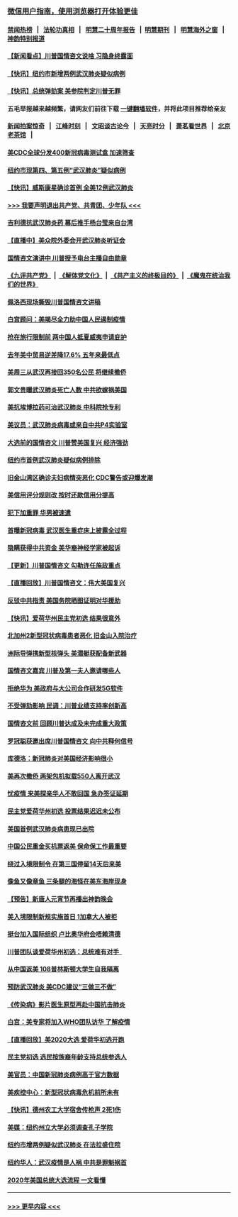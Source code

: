 ### [微信用户指南，使用浏览器打开体验更佳](https://github.com/gfw-breaker/banned-news1/blob/master/indexes/wechat-guide.md?t=0)
#### [禁闻热榜](热点新闻.md?t=0)  &nbsp;&nbsp;|&nbsp;&nbsp; [法轮功真相](https://github.com/gfw-breaker/truth/blob/master/README.md?t=0) &nbsp;&nbsp;|&nbsp;&nbsp; [明慧二十周年报告](https://github.com/gfw-breaker/mh-reports/blob/master/README.md?t=0) &nbsp;&nbsp;|&nbsp;&nbsp;[明慧期刊](https://github.com/gfw-breaker/mh-qikan) &nbsp;&nbsp;|&nbsp;&nbsp; [明慧海外之窗](https://github.com/gfw-breaker/mh-news/blob/master/README.md?t=0) &nbsp;&nbsp;|&nbsp;&nbsp; [神韵特别报道](https://github.com/gfw-breaker/mh-news/blob/master/shenyun.md?t=0)
#### [【新闻看点】川普国情咨文说啥 习隐身终露面](../pages/nsc412/n11847016.md?t=02060902) 
#### [【快讯】纽约市新增两例武汉肺炎疑似病例](../pages/nsc412/n11847250.md?t=02060902) 
#### [【快讯】总统弹劾案 美参院判定川普无罪](../pages/nsc412/n11847316.md?t=02060902) 
#### 五毛举报越来越频繁，请网友们前往下载 [一键翻墙软件](https://github.com/gfw-breaker/ssr-accounts)，并将此项目推荐给亲友
#### [新闻拍案惊奇](https://github.com/gfw-breaker/banned-news1/blob/master/pages/link4.md) &nbsp;&nbsp;|&nbsp;&nbsp; [江峰时刻](https://github.com/gfw-breaker/banned-news1/blob/master/pages/link4.md) &nbsp;&nbsp;|&nbsp;&nbsp; [文昭谈古论今](https://github.com/gfw-breaker/banned-news1/blob/master/pages/link4.md) &nbsp;&nbsp;|&nbsp;&nbsp; [天亮时分](https://github.com/gfw-breaker/banned-news1/blob/master/pages/link4.md) &nbsp;&nbsp;|&nbsp;&nbsp; [萧茗看世界](https://github.com/gfw-breaker/banned-news1/blob/master/pages/link4.md) &nbsp;&nbsp;|&nbsp;&nbsp; [北京老茶馆](https://github.com/gfw-breaker/banned-news1/blob/master/pages/link4.md) &nbsp;&nbsp;|&nbsp;&nbsp; 
#### [美CDC全球分发400新冠病毒测试盒 加速筛查](../pages/nsc412/n11847260.md?t=02060902) 
#### [纽约市现第四、第五例“武汉肺炎”疑似病例](../pages/nsc412/n11847332.md?t=02060902) 
#### [【快讯】威斯康星确诊首例 全美12例武汉肺炎](../pages/nsc412/n11847162.md?t=02060902) 
#### [>>> 我要声明退出共产党、共青团、少年队 <<<](https://github.com/begood0513/goodnews/blob/master/quit/letter.md) 
#### [吉利德抗武汉肺炎药 幕后推手杨台莹来自台湾](../pages/nsc412/n11847064.md?t=02060902) 
#### [【直播中】美众院外委会开武汉肺炎听证会](../pages/nsc412/n11846727.md?t=02060902) 
#### [国情咨文演讲中 川普授予电台主播自由勋章](../pages/nsc412/n11846815.md?t=02060902) 
#### [《九评共产党》](https://github.com/begood0513/9ping.md/blob/master/README.md) &nbsp;|&nbsp; [《解体党文化》](../../../../jtdwh.md/blob/master/README.md)  &nbsp;|&nbsp; [《共产主义的终极目的》](../../../../gczydzjmd.md/blob/master/README.md) &nbsp;|&nbsp; [《魔鬼在统治我们的世界》](../../../../mgztzwmdsj.md/blob/master/README.md) 
#### [佩洛西现场撕毁川普国情咨文讲稿](../pages/nsc412/n11846724.md?t=02060902) 
#### [白宫顾问：美竭尽全力助中国人民遏制疫情](../pages/nsc412/n11846756.md?t=02060902) 
#### [抢在旅行限制前 两中国人抵夏威夷申请庇护](../pages/nsc412/n11846866.md?t=02060902) 
#### [去年美中贸易逆差降17.6% 五年来最低点](../pages/nsc412/n11846755.md?t=02060902) 
#### [美周三从武汉再接回350名公民 将继续撤侨](../pages/nsc412/n11846705.md?t=02060902) 
#### [郭文贵曝武汉肺炎死亡人数 中共欲嫁祸美国](../pages/nsc412/n11846240.md?t=02060902) 
#### [美抗埃博拉药可治武汉肺炎 中科院抢专利](../pages/nsc412/n11846409.md?t=02060902) 
#### [美议员：武汉肺炎病毒或来自中共P4实验室](../pages/nsc412/n11846043.md?t=02060902) 
#### [大选前的国情咨文 川普赞美国复兴 经济强劲](../pages/nsc412/n11845526.md?t=02060902) 
#### [纽约市首例武汉肺炎疑似病例排除](../pages/nsc412/n11844989.md?t=02060902) 
#### [旧金山湾区确诊夫妇病情突恶化 CDC警告或迎爆发潮](../pages/nsc412/n11845730.md?t=02060902) 
#### [美信用评分规则改  按时还款信用分提高](../pages/nsc412/n11845488.md?t=02060902) 
#### [犯下加重罪 华男被速遣](../pages/nsc412/n11845476.md?t=02060902) 
#### [首曝新冠病毒 武汉医生重症床上披露全过程](../pages/nsc412/n11845150.md?t=02060902) 
#### [隐瞒获得中共资金 美华裔神经学家被起诉](../pages/nsc412/n11844879.md?t=02060902) 
#### [【更新】川普国情咨文 勾勒连任施政重点](../pages/nsc412/n11845223.md?t=02060902) 
#### [【直播回放】川普国情咨文：伟大美国复兴](../pages/nsc412/n11842079.md?t=02060902) 
#### [反驳中共指责 美国务院晒图证明对华援助](../pages/nsc412/n11844859.md?t=02060902) 
#### [【快讯】爱荷华州民主党初选 结果很意外](../pages/nsc412/n11844878.md?t=02060902) 
#### [北加州2新型冠状病毒患者恶化 旧金山入院治疗](../pages/nsc412/n11844842.md?t=02060902) 
#### [洲际导弹携新型核弹头 美潜艇获配备新武器](../pages/nsc412/n11844680.md?t=02060902) 
#### [国情咨文嘉宾 川普及第一夫人邀请哪些人](../pages/nsc412/n11844712.md?t=02060902) 
#### [拒绝华为 美政府与大公司合作研发5G软件](../pages/nsc412/n11844625.md?t=02060902) 
#### [不受弹劾影响 民调：川普业绩支持率创新高](../pages/nsc412/n11844622.md?t=02060902) 
#### [国情咨文前 回顾川普达成及未完成重大政策](../pages/nsc412/n11844581.md?t=02060902) 
#### [罗冠聪获邀出席川普国情咨文 向中共释何信号](../pages/nsc412/n11844355.md?t=02060902) 
#### [库德洛：新冠肺炎对美国经济影响很小](../pages/nsc412/n11844418.md?t=02060902) 
#### [美再次撤侨 两架包机拟载550人离开武汉](../pages/nsc412/n11844407.md?t=02060902) 
#### [忧疫情 来美探亲华人不敢回国 急办签证延期](../pages/nsc412/n11843344.md?t=02060902) 
#### [民主党爱荷华州初选 投票结果迟迟未公布](../pages/nsc412/n11844207.md?t=02060902) 
#### [美国首例武汉肺炎病患现已出院](../pages/nsc412/n11842740.md?t=02060902) 
#### [中国公民重金买机票返美 保命保工作最重要](../pages/nsc412/n11843282.md?t=02060902) 
#### [绕过入境限制令  在第三国停留14天后来美](../pages/nsc412/n11843341.md?t=02060902) 
#### [像鱼又像章鱼 三条腿的海怪在美东海岸现身](../pages/nsc412/n11843092.md?t=02060902) 
#### [【预告】新唐人元宵节再播出神韵晚会](../pages/nsc412/n11843192.md?t=02060902) 
#### [美入境限制新规实施首日 1加拿大人被拒](../pages/nsc412/n11843058.md?t=02060902) 
#### [挺台加入国际组织 卢比奥华府会唔赖清德](../pages/nsc412/n11843023.md?t=02060902) 
#### [川普团队谈爱荷华州初选：总统难有对手  ](../pages/nsc412/n11842867.md?t=02060902) 
#### [从中国返美 108普林斯顿大学生自我隔离](../pages/nsc412/n11842714.md?t=02060902) 
#### [预防武汉肺炎 美CDC建议“三做三不做”](../pages/nsc412/n11842700.md?t=02060902) 
#### [《传染病》影片医生原型再赴中国抗击肺炎](../pages/nsc412/n11842626.md?t=02060902) 
#### [白宫：美专家将加入WHO团队访华 了解疫情](../pages/nsc412/n11842198.md?t=02060902) 
#### [【直播回放】美2020大选 爱荷华初选开跑](../pages/nsc412/n11841820.md?t=02060902) 
#### [民主党初选 选民按族裔年龄支持总统参选人](../pages/nsc412/n11842239.md?t=02060902) 
#### [美官员：中国新冠肺炎病例高于官方数据](../pages/nsc412/n11842452.md?t=02060902) 
#### [美疾控中心：新型冠状病毒危机前所未有](../pages/nsc412/n11842406.md?t=02060902) 
#### [【快讯】德州农工大学宿舍传枪声 2死1伤](../pages/nsc412/n11842279.md?t=02060902) 
#### [美媒：纽约州立大学必须调查孔子学院](../pages/nsc412/n11840637.md?t=02060902) 
#### [纽约市增两例疑似武汉肺炎 在法拉盛住院](../pages/nsc412/n11840625.md?t=02060902) 
#### [纽约华人：武汉疫情是人祸 中共是罪魁祸首](../pages/nsc412/n11840631.md?t=02060902) 
#### [2020年美国总统大选流程 一文看懂](../pages/nsc412/n11842056.md?t=02060902) 

----
#### [ >>> 更早内容 <<< ](../indexes/nsc412-earlier.md)
